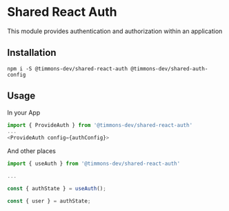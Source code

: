 # Shared React Auth

This module provides authentication and authorization within an application

## Installation

`npm i -S @timmons-dev/shared-react-auth @timmons-dev/shared-auth-config`

## Usage

In your App

```javascript
import { ProvideAuth } from '@timmons-dev/shared-react-auth'
...
<ProvideAuth config={authConfig}>
```

And other places

```javascript
import { useAuth } from '@timmons-dev/shared-react-auth'

...

const { authState } = useAuth();

const { user } = authState;

```